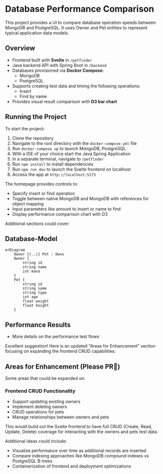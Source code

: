 # Database Performance Comparison

This project provides a UI to compare database operation speeds between MongoDB and PostgreSQL. It uses Owner and Pet entities to represent typical application data models.

## Overview

- Frontend built with **Svelte** in `/petfinder`
- Java backend API with Spring Boot in `/backend`
- Databases provisioned via **Docker Compose**:
  - MongoDB
  - PostgreSQL
- Supports creating test data and timing the following operations:
  - Insert
  - Find by name
- Provides visual result comparison with **D3 bar chart**

## Running the Project

To start the project:

1. Clone the repository
2. Navigate to the root directory with the `docker-compose.yml` file
3. Run `docker-compose up` to launch MongoDB, PostgreSQL
4. With a IDE of your choice start the Java Spring Application
5. In a separate terminal, navigate to `/petfinder`
6. Run `npm install` to install dependencies
7. Run `npm run dev` to launch the Svelte frontend on localhost
8. Access the app at `http://localhost:5173`

The homepage provides controls to:

- Specify insert or find operation
- Toggle between native MongoDB and MongoDB with references for object mapping
- Input parameters like amount to insert or name to find
- Display performance comparison chart with D3

Additional sections could cover:

## Database-Model
```mermaid
erDiagram
    Owner }|..|{ Pet : Owns
    Owner {
        string id
        string name
        int mana
    }
    Pet {
        string id 
        string name
        string type
        int age
        float weight 
        float height
    }
```


## Performance Results

- More details on the performance test flows

Excellent suggestion! Here is an updated "Areas for Enhancement" section focusing on expanding the frontend CRUD capabilities:

## Areas for Enhancement (Please PR🥺)

Some areas that could be expanded on:

### Frontend CRUD Functionality

- Support updating existing owners
- Implement deleting owners
- CRUD operations for pets
- Manage relationships between owners and pets

This would build out the Svelte frontend to have full CRUD (Create, Read, Update, Delete) coverage for interacting with the owners and pets test data.

Additional ideas could include:

- Visualize performance over time as additional records are inserted
- Compare indexing approaches like MongoDB compound indexes vs PostgreSQL B-trees
- Containerization of frontend and deployment optimizations


